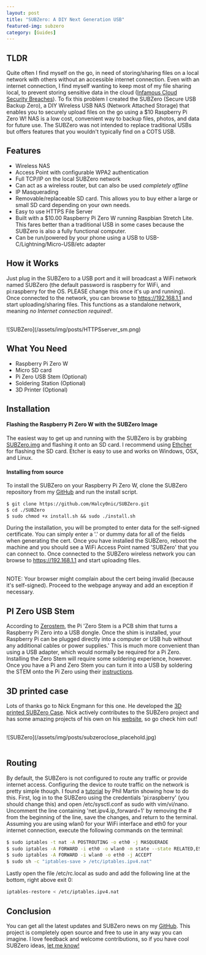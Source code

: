 ```yaml
---
layout: post
title: "SUBZero: A DIY Next Generation USB"
featured-img: subzero
category: [Guides]
---
```


## TLDR
Quite often I find myself on the go, in need of storing/sharing files on a local network with others without an accessible internet connection.  Even with an internet connection, I find myself wanting to keep most of my file sharing local, to prevent storing sensitive data in the cloud ([Infamous Cloud Security Breaches](https://blog.storagecraft.com/7-infamous-cloud-security-breaches/)).  To fix this problem I created the SUBZero (Secure USB Backup Zero), a DIY Wireless USB NAS (Network Attached Storage) that enables you to securely upload files on the go using a $10 Raspberry Pi Zero W! NAS is a low cost, convenient way to backup files, photos, and data for future use.  The SUBZero was not intended to replace traditional USBs but offers features that you wouldn't typically find on a COTS USB. 

## Features
* Wireless NAS
* Access Point with configurable WPA2 authentication
* Full TCP/IP on the local SUBZero network
* Can act as a wireless router, but can also be used *completely offline*
* IP Masquerading
* Removable/replaceable SD card.  This allows you to buy either a large or small SD card depending on your own needs.
* Easy to use HTTPS File Server
* Built with a $10.00 Raspberry Pi Zero W running Raspbian Stretch Lite. This fares better than a traditional USB in some cases because the SUBZero is also a fully functional computer.
* Can be run/powered by your phone using a USB to USB-C/Lightning/Micro-USB/etc adapter


## How it Works
Just plug in the SUBZero to a USB port and it will broadcast a WiFi network named SUBZero (the default password is raspberry for WiFi, and pi:raspberry for the OS.  PLEASE change this once it's up and running).  Once connected to the network, you can browse to https://192.168.1.1 and start uploading/sharing files. This functions as a standalone network, meaning *no Internet connection required!*.

<br />
![SUBZero](/assets/img/posts/HTTPSserver_sm.png)
<br />


## What You Need
* Raspberry Pi Zero W
* Micro SD card
* Pi Zero USB Stem (Optional)
* Soldering Station (Optional)
* 3D Printer (Optional)

## Installation

#### Flashing the Raspberry Pi Zero W with the SUBZero Image

The easiest way to get up and running with the SUBZero is by grabbing [SUBZero.img](https://github.com/Halcy0nic/SUBZero/blob/master/img/SUBZero.img) and flashing it onto an SD card.  I recommend using [Ethcher](https://www.balena.io/etcher/) for flashing the SD card.  Etcher is easy to use and works on Windows, OSX, and Linux.

#### Installing from source
To install the SUBZero on your Raspberry Pi Zero W, clone the SUBZero repository from my [GitHub](https://github.com/Halcy0nic/SUBZero) and run the install script.

``` 
$ git clone https://github.com/Halcy0nic/SUBZero.git
$ cd ./SUBZero
$ sudo chmod +x install.sh && sudo ./install.sh
```
During the installation, you will be prompted to enter data for the self-signed certificate. You can simply enter a '.' or dummy data for all of the fields when generating the cert.  Once you have installed the SUBZero, reboot the machine and you should see a WiFi Access Point named 'SUBZero' that you can connect to.  Once connected to the SUBZero wireless network you can browse to https://192.168.1.1 and start uploading files.

<br />NOTE: Your browser might complain about the cert being invalid (because it's self-signed).  Proceed to the webpage anyway and add an exception if necessary.

## PI Zero USB Stem

According to [Zerostem](https://zerostem.io), the Pi 'Zero Stem is a PCB shim that turns a Raspberry Pi Zero into a USB dongle. Once the shim is installed, your Raspberry Pi can be plugged directly into a computer or USB hub without any additional cables or power supplies.'  This is much more convenient than using a USB adapter, which would normally be required for a Pi Zero.  Installing the Zero Stem will require some soldering experience, however.  Once you have a Pi and Zero Stem you can turn it into a USB by soldering the STEM onto the Pi Zero using their [instructions](https://zerostem.io/installation/).


## 3D printed case
Lots of thanks go to Nick Engmann for this one.  He developed the [3D printed SUBZero Case](https://www.thingiverse.com/thing:3389059).  Nick actively contributes to the SUBZero project and has some amazing projects of his own on his [website](https://nickengmann.com), so go check him out!

<br />
![SUBZero](/assets/img/posts/subzeroclose_placehold.jpg)
<br />
<br />

## Routing
By default, the SUBZero is not configured to route any traffic or provide internet access.  Configuring the device to route traffic on the network is pretty simple though.  I found a [tutorial](https://frillip.com/using-your-raspberry-pi-3-as-a-wifi-access-point-with-hostapd/) by Phil Martin showing how to do this.  First, log in to the SUBZero using the credentials 'pi:raspberry' (you should change this) and open /etc/sysctl.conf as sudo with vim/vi/nano.  Uncomment the line containing 'net.ipv4.ip_forward=1' by removing the # from the beginning of the line, save the changes, and return to the terminal.  Assuming you are using wlan0 for your WiFi interface and eth0 for your internet connection, execute the following commands on the terminal:

``` bash
$ sudo iptables -t nat -A POSTROUTING -o eth0 -j MASQUERADE  
$ sudo iptables -A FORWARD -i eth0 -o wlan0 -m state --state RELATED,ESTABLISHED -j ACCEPT  
$ sudo iptables -A FORWARD -i wlan0 -o eth0 -j ACCEPT
$ sudo sh -c "iptables-save > /etc/iptables.ipv4.nat"
```

Lastly open the file /etc/rc.local as sudo and add the following line at the bottom, right above exit 0:

``` bash
iptables-restore < /etc/iptables.ipv4.nat 
```

## Conclusion

You can get all the latest updates and SUBZero news on my [GitHub](https://github.com/Halcy0nic/SUBZero).  This project is completely open source and free to use in any way you can imagine. I love feedback and welcome contributions, so if you have cool SUBZero ideas, [let me know!](https://halcyonic.net/contact/)

